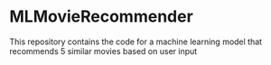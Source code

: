 # MLMovieRecommender
This repository contains the code for a machine learning model that recommends 5 similar movies  based on user input
